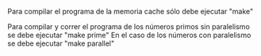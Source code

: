 Para compilar el programa  de la memoria cache sólo debe ejecutar "make"

Para compilar y correr el programa de los números primos sin paralelismo se debe ejecutar "make prime"
En el caso de los números con paralelismo se debe ejecutar "make parallel"

